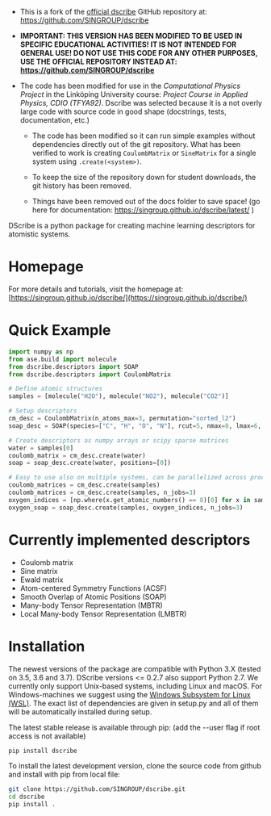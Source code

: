 * This is a fork of the [official dscribe](https://singroup.github.io/dscribe/latest/) GitHub repository at: https://github.com/SINGROUP/dscribe

* **IMPORTANT: THIS VERSION HAS BEEN MODIFIED TO BE USED IN SPECIFIC EDUCATIONAL ACTIVITIES!
  IT IS NOT INTENDED FOR GENERAL USE! DO NOT USE THIS CODE FOR ANY OTHER PURPOSES,
  USE THE OFFICIAL REPOSITORY INSTEAD AT: https://github.com/SINGROUP/dscribe**

* The code has been modified for use in the *Computational Physics Project* in the Linköping University course: *Project Course in Applied Physics, CDIO (TFYA92)*.
  Dscribe was selected because it is a not overly large code with source code in good shape (docstrings, tests, documentation, etc.)

  - The code has been modified so it can run simple examples without dependencies directly out of the git repository.
    What has been verified to work is creating `CoulombMatrix` or `SineMatrix` for a single system using `.create(<system>)`.

  - To keep the size of the repository down for student downloads, the git history has been removed.

  - Things have been removed out of the docs folder to save space! (go here for documentation: https://singroup.github.io/dscribe/latest/ )

DScribe is a python package for creating machine learning descriptors for
atomistic systems.

# Homepage
For more details and tutorials, visit the homepage at:
[https://singroup.github.io/dscribe/](https://singroup.github.io/dscribe/)

# Quick Example
```python
import numpy as np
from ase.build import molecule
from dscribe.descriptors import SOAP
from dscribe.descriptors import CoulombMatrix

# Define atomic structures
samples = [molecule("H2O"), molecule("NO2"), molecule("CO2")]

# Setup descriptors
cm_desc = CoulombMatrix(n_atoms_max=3, permutation="sorted_l2")
soap_desc = SOAP(species=["C", "H", "O", "N"], rcut=5, nmax=8, lmax=6, crossover=True)

# Create descriptors as numpy arrays or scipy sparse matrices
water = samples[0]
coulomb_matrix = cm_desc.create(water)
soap = soap_desc.create(water, positions=[0])

# Easy to use also on multiple systems, can be parallelized across processes
coulomb_matrices = cm_desc.create(samples)
coulomb_matrices = cm_desc.create(samples, n_jobs=3)
oxygen_indices = [np.where(x.get_atomic_numbers() == 8)[0] for x in samples]
oxygen_soap = soap_desc.create(samples, oxygen_indices, n_jobs=3)
```

# Currently implemented descriptors
 * Coulomb matrix
 * Sine matrix
 * Ewald matrix
 * Atom-centered Symmetry Functions (ACSF)
 * Smooth Overlap of Atomic Positions (SOAP)
 * Many-body Tensor Representation (MBTR)
 * Local Many-body Tensor Representation (LMBTR)

# Installation
The newest versions of the package are compatible with Python 3.X (tested on
3.5, 3.6 and 3.7). DScribe versions <= 0.2.7 also support Python 2.7. We
currently only support Unix-based systems, including Linux and macOS. For
Windows-machines we suggest using the [Windows Subsystem for Linux (WSL)](https://en.wikipedia.org/wiki/Windows_Subsystem_for_Linux).
The exact list of dependencies are given in setup.py and all of them will be
automatically installed during setup.

The latest stable release is available through pip: (add the -\-user flag if
root access is not available)

```sh
pip install dscribe
```

To install the latest development version, clone the source code from github
and install with pip from local file:

```sh
git clone https://github.com/SINGROUP/dscribe.git
cd dscribe
pip install .
```
